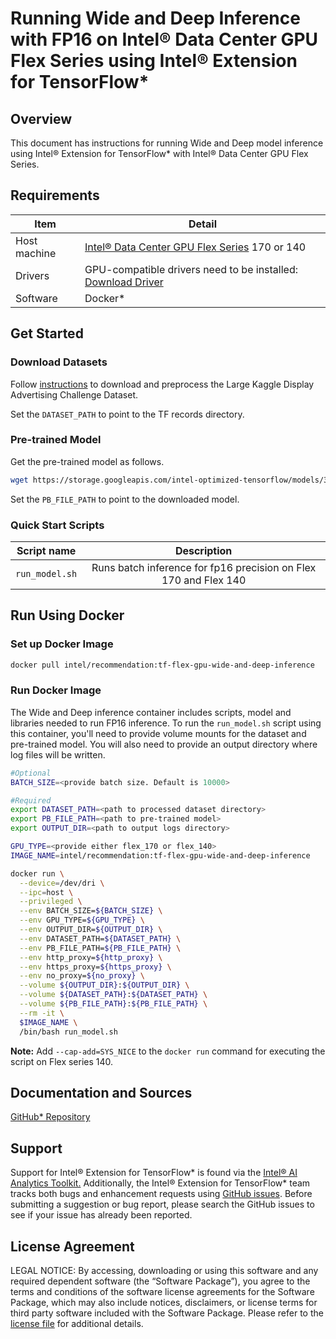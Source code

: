 # Running Wide and Deep Inference with FP16 on Intel® Data Center GPU Flex Series using Intel® Extension for TensorFlow*

## Overview

This document has instructions for running Wide and Deep model inference using Intel® Extension for TensorFlow* with Intel® Data Center GPU Flex Series.

## Requirements
| Item | Detail |
| ------ | ------- |
| Host machine  | [Intel® Data Center GPU Flex Series](https://ark.intel.com/content/www/us/en/ark/products/series/230021/intel-data-center-gpu-flex-series.html) 170 or 140 |
| Drivers | GPU-compatible drivers need to be installed: [Download Driver](https://dgpu-docs.intel.com/driver/installation.html)
| Software | Docker* |

## Get Started

### Download Datasets

Follow [instructions](https://github.com/IntelAI/models/tree/master/datasets/large_kaggle_advertising_challenge/README.md) to download and preprocess the Large Kaggle Display Advertising Challenge Dataset.

Set the `DATASET_PATH` to point to the TF records directory.

### Pre-trained Model

Get the pre-trained model as follows. 
```bash
wget https://storage.googleapis.com/intel-optimized-tensorflow/models/3_0/wide_deep_fp16_pretrained_model.pb
```
Set the `PB_FILE_PATH` to point to the downloaded model. 

### Quick Start Scripts

| Script name | Description |
|:-------------:|:-------------:|
| `run_model.sh` | Runs batch inference for fp16 precision on Flex 170 and Flex 140 |

## Run Using Docker

### Set up Docker Image

```bash
docker pull intel/recommendation:tf-flex-gpu-wide-and-deep-inference
```

### Run Docker Image

The Wide and Deep inference container includes scripts, model and libraries needed to run FP16 inference. To run the `run_model.sh` script using this container, you'll need to provide volume mounts for the dataset and pre-trained model. You will also need to provide an output directory where log files will be written. 

```bash
#Optional
BATCH_SIZE=<provide batch size. Default is 10000>

#Required
export DATASET_PATH=<path to processed dataset directory>
export PB_FILE_PATH=<path to pre-trained model>
export OUTPUT_DIR=<path to output logs directory>

GPU_TYPE=<provide either flex_170 or flex_140>
IMAGE_NAME=intel/recommendation:tf-flex-gpu-wide-and-deep-inference

docker run \
  --device=/dev/dri \
  --ipc=host \
  --privileged \
  --env BATCH_SIZE=${BATCH_SIZE} \
  --env GPU_TYPE=${GPU_TYPE} \
  --env OUTPUT_DIR=${OUTPUT_DIR} \
  --env DATASET_PATH=${DATASET_PATH} \
  --env PB_FILE_PATH=${PB_FILE_PATH} \
  --env http_proxy=${http_proxy} \
  --env https_proxy=${https_proxy} \
  --env no_proxy=${no_proxy} \
  --volume ${OUTPUT_DIR}:${OUTPUT_DIR} \
  --volume ${DATASET_PATH}:${DATASET_PATH} \
  --volume ${PB_FILE_PATH}:${PB_FILE_PATH} \
  --rm -it \
  $IMAGE_NAME \
  /bin/bash run_model.sh
```
**Note:** Add `--cap-add=SYS_NICE` to the `docker run` command for executing the script on Flex series 140.
## Documentation and Sources

[GitHub* Repository](https://github.com/IntelAI/models/tree/master/docker/flex-gpu)

## Support
Support for Intel® Extension for TensorFlow* is found via the [Intel® AI Analytics Toolkit.](https://www.intel.com/content/www/us/en/developer/tools/oneapi/ai-analytics-toolkit.html#gs.qbretz) Additionally, the Intel® Extension for TensorFlow* team tracks both bugs and enhancement requests using [GitHub issues](https://github.com/intel/intel-extension-for-tensorflow/issues). Before submitting a suggestion or bug report, please search the GitHub issues to see if your issue has already been reported.

## License Agreement

LEGAL NOTICE: By accessing, downloading or using this software and any required dependent software (the “Software Package”), you agree to the terms and conditions of the software license agreements for the Software Package, which may also include notices, disclaimers, or license terms for third party software included with the Software Package. Please refer to the [license file](https://github.com/IntelAI/models/tree/master/third_party) for additional details.

